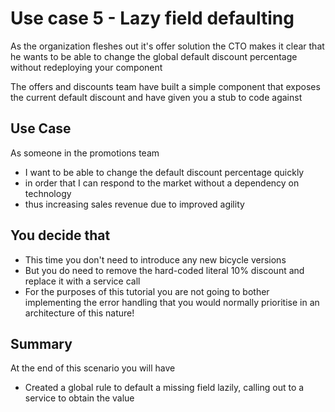 # Use case 5 - Lazy field defaulting

As the organization fleshes out it's offer solution the CTO makes it clear that he wants to be 
able to change the global default discount percentage without redeploying your component

The offers and discounts team have built a simple component that exposes the current default discount
and have given you a stub to code against

## Use Case

As someone in the promotions team 
- I want to be able to change the default discount percentage quickly  
- in order that I can respond to the market without a dependency on technology 
- thus increasing sales revenue due to improved agility


## You decide that 

- This time you don't need to introduce any new bicycle versions
- But you do need to remove the hard-coded literal 10% discount and replace it with a service call
- For the purposes of this tutorial you are not going to bother implementing the error handling that you 
would normally prioritise in an architecture of this nature!

## Summary

At the end of this scenario you will have

 - Created a global rule to default a missing field lazily, calling out to a service to obtain the value